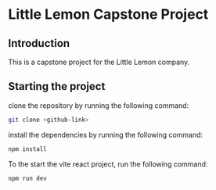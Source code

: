# Little Lemon Capstone Project

## Introduction
This is a capstone project for the Little Lemon company. 

## Starting the project

clone the repository by running the following command:

```bash
git clone <github-link>
```

install the dependencies by running the following command:

```bash
npm install
```

To the start the vite react project, run the following command:

```bash
npm run dev
```

